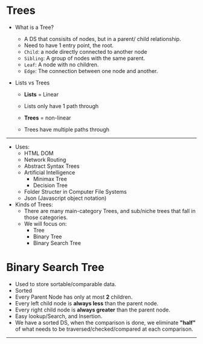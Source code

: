 # Trees
- What is a Tree?
  - A DS that consisits of nodes, but in a parent/ child relationship.
  - Need to have 1 entry point, the root.
  - `Child`: a node directly connected to another node
  - `Sibling`: A group of nodes with the same parent.
  - `Leaf`: A node with no children.
  - `Edge`: The connection between one node and another.

- Lists vs Trees
  - **Lists** = Linear
  - Lists only have 1 path through
  
  - **Trees** = non-linear
  - Trees have multiple paths through

---
- Uses: 
  - HTML DOM
  - Network Routing
  - Abstract Syntax Trees
  - Artificial Intelligence 
    - Minimax Tree
    - Decision Tree
  - Folder Structer in Computer File Systems
  - Json (Javascript object notation) 
- Kinds of Trees:
    - There are many main-category Trees, and sub/niche trees that fall in those categories.
    - We will focus on: 
      - Tree
      - Binary Tree
      - Binary Search Tree

# Binary Search Tree
  - Used to store sortable/comparable data.
  - Sorted
  - Every Parent Node has only at most **2** children.
  - Every left child node is **always less** than the parent node.
  - Every right child node is **always greater** than the parent node.
  - Easy lookup/Search, and Insertion.
  - We have a sorted DS, when the comparison is done, we eliminate **"half"** of what needs to be traversed/checked/compared at each comparison.
---